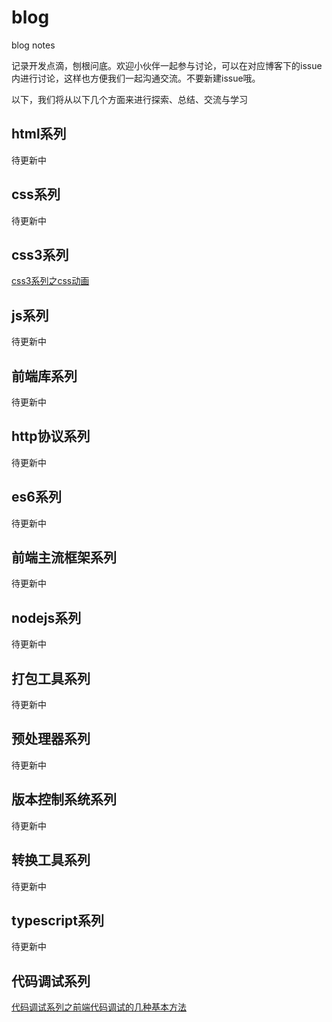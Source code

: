 # blog
blog notes

记录开发点滴，刨根问底。欢迎小伙伴一起参与讨论，可以在对应博客下的issue内进行讨论，这样也方便我们一起沟通交流。不要新建issue哦。

以下，我们将从以下几个方面来进行探索、总结、交流与学习

## html系列
待更新中

## css系列
待更新中

## css3系列
[css3系列之css动画](https://github.com/yaodebian/blog/issues/1)

## js系列
待更新中

## 前端库系列
待更新中

## http协议系列
待更新中

## es6系列
待更新中

## 前端主流框架系列
待更新中

## nodejs系列
待更新中

## 打包工具系列
待更新中

## 预处理器系列
待更新中

## 版本控制系统系列
待更新中

## 转换工具系列
待更新中

## typescript系列
待更新中

## 代码调试系列
[代码调试系列之前端代码调试的几种基本方法](https://github.com/yaodebian/blog/issues/2)